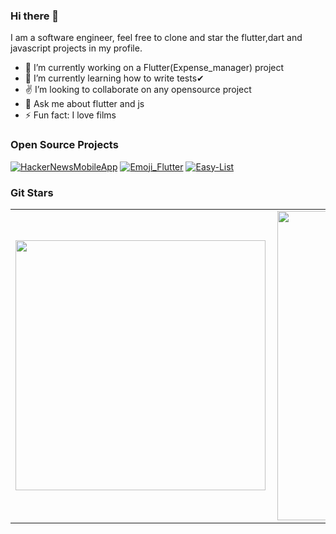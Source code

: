 ### Hi there 👋

I am a software engineer, feel free to clone and star the flutter,dart and javascript projects in my profile.  

- 🔭 I’m currently working on a Flutter(Expense_manager) project
- 🌱 I’m currently learning how to write tests✔
- ✌ I’m looking to collaborate on any opensource project
- 💬 Ask me about flutter and js
- ⚡ Fun fact: I love films


### Open Source Projects

[![HackerNewsMobileApp](https://github-readme-stats.vercel.app/api/pin/?username=petermusembi69&repo=HackerNewsMobileApp)](https://github.com/petermusembi69/HackerNewsMobileApp)
[![Emoji_Flutter](https://github-readme-stats.vercel.app/api/pin/?username=petermusembi69&repo=Emoji_Flutter)](https://github.com/petermusembi69/Emoji_Flutter)
[![Easy-List](https://github-readme-stats.vercel.app/api/pin/?username=petermusembi69&repo=Easy-List)](https://github.com/petermusembi69/Easy-List)

### Git Stars
<table>
  
  <tr>
      <td>
        <img width="400px" align="left" src="https://github-readme-stats.vercel.app/api/top-langs/?username=petermusembi69&hide=html&layout=compact" />
    </td>
      <td>
        <img width="495px" align="left" src="https://github-readme-stats.vercel.app/api?username=petermusembi69&count_private=true&theme=default&show_icons=true" />
    </td>
    
  </tr>  
  
</table>
<br/>
<br/>
  


<!--
### Github Stats

[![Peter Musembi's Github Stats](https://github-readme-stats.vercel.app/api?username=petermusembi69&count_private=true&theme=default&show_icons=true)](https://github.com/petermusembi69)
<p align="center"> 
  Visitor count<br>
  <img src="https://profile-counter.glitch.me/petermusembi69/count.svg" />
</p>
-->
